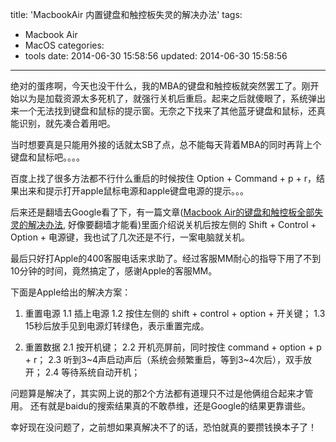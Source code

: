 title: 'MacbookAir 内置键盘和触控板失灵的解决办法'
tags:
  - Macbook Air
  - MacOS
categories:
  - tools
date: 2014-06-30 15:58:56
updated: 2014-06-30 15:58:56
---

绝对的蛋疼啊，今天也没干什么，我的MBA的键盘和触控板就突然罢工了。刚开始以为是加载资源太多死机了，就强行关机后重启。起来之后就傻眼了，系统弹出来一个无法找到键盘和鼠标的提示窗。无奈之下找来了其他蓝牙键盘和鼠标，还真能识别，就先凑合着用吧。

当时想要真是只能用外接的话就太SB了点，总不能每天背着MBA的同时再背上个键盘和鼠标吧。。。。

百度上找了很多方法都不行什么重启的时候按住 Option + Command + p + r，结果出来和提示打开apple鼠标电源和apple键盘电源的提示。。。

后来还是翻墙去Google看了下，有一篇文章([Macbook Air的键盘和触控板全部失灵的解决办法](http://www.zhoushuguang.com/2014/06/macbook.html), 好像要翻墙才能看)里面介绍说关机后按左侧的 Shift + Control + Option + 电源键，我也试了几次还是不行，一案电脑就关机。

最后只好打Apple的400客服电话来求助了。经过客服MM耐心的指导下用了不到10分钟的时间，竟然搞定了，感谢Apple的客服MM。

下面是Apple给出的解决方案：

1. 重置电源
    1.1 插上电源
    1.2 按住左侧的 shift + control + option + 开关键；
    1.3 15秒后放手见到电源灯转绿色，表示重置完成。

2. 重置数据
    2.1 按开机键；
    2.2 开机亮屏前，同时按住 command + option + p + r；
    2.3 听到3~4声启动声后（系统会频繁重启，等到3~4次后），双手放开；
    2.4 等待系统自动开机；

问题算是解决了，其实网上说的那2个方法都有道理只不过是他俩组合起来才管用。
还有就是baidu的搜索结果真的不敢恭维，还是Google的结果更靠谱些。

幸好现在没问题了，之前想如果真解决不了的话，恐怕就真的要攒钱换本子了！